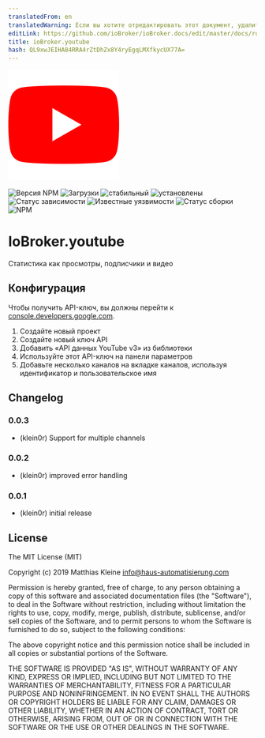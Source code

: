 ```yaml
---
translatedFrom: en
translatedWarning: Если вы хотите отредактировать этот документ, удалите поле «translationFrom», в противном случае этот документ будет снова автоматически переведен
editLink: https://github.com/ioBroker/ioBroker.docs/edit/master/docs/ru/adapterref/iobroker.youtube/README.md
title: ioBroker.youtube
hash: QL9xwJEIHA84RRA4rZtDhZx8Y4ryEgqLMXfkycUX77A=
---
```

![логотип](../../../en/adapterref/iobroker.youtube/admin/youtube.png)

![Версия NPM](http://img.shields.io/npm/v/iobroker.youtube.svg)
![Загрузки](https://img.shields.io/npm/dm/iobroker.youtube.svg)
![стабильный](http://iobroker.live/badges/youtube-stable.svg)
![установлены](http://iobroker.live/badges/youtube-installed.svg)
![Статус зависимости](https://img.shields.io/david/klein0r/iobroker.youtube.svg)
![Известные уязвимости](https://snyk.io/test/github/klein0r/ioBroker.youtube/badge.svg)
![Статус сборки](http://img.shields.io/travis/klein0r/ioBroker.youtube.svg)
![NPM](https://nodei.co/npm/iobroker.youtube.png?downloads=true)

# IoBroker.youtube
Статистика как просмотры, подписчики и видео

## Конфигурация
Чтобы получить API-ключ, вы должны перейти к [console.developers.google.com](https://console.developers.google.com/apis/dashboard).

1. Создайте новый проект
2. Создайте новый ключ API
3. Добавить «API данных YouTube v3» из библиотеки
4. Используйте этот API-ключ на панели параметров
5. Добавьте несколько каналов на вкладке каналов, используя идентификатор и пользовательское имя

## Changelog

### 0.0.3

* (klein0r) Support for multiple channels

### 0.0.2

* (klein0r) improved error handling

### 0.0.1

* (klein0r) initial release

## License

The MIT License (MIT)

Copyright (c) 2019 Matthias Kleine <info@haus-automatisierung.com>

Permission is hereby granted, free of charge, to any person obtaining a copy
of this software and associated documentation files (the "Software"), to deal
in the Software without restriction, including without limitation the rights
to use, copy, modify, merge, publish, distribute, sublicense, and/or sell
copies of the Software, and to permit persons to whom the Software is
furnished to do so, subject to the following conditions:

The above copyright notice and this permission notice shall be included in
all copies or substantial portions of the Software.

THE SOFTWARE IS PROVIDED "AS IS", WITHOUT WARRANTY OF ANY KIND, EXPRESS OR
IMPLIED, INCLUDING BUT NOT LIMITED TO THE WARRANTIES OF MERCHANTABILITY,
FITNESS FOR A PARTICULAR PURPOSE AND NONINFRINGEMENT. IN NO EVENT SHALL THE
AUTHORS OR COPYRIGHT HOLDERS BE LIABLE FOR ANY CLAIM, DAMAGES OR OTHER
LIABILITY, WHETHER IN AN ACTION OF CONTRACT, TORT OR OTHERWISE, ARISING FROM,
OUT OF OR IN CONNECTION WITH THE SOFTWARE OR THE USE OR OTHER DEALINGS IN
THE SOFTWARE.